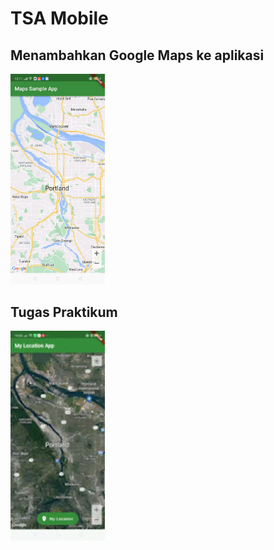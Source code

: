 # TSA Mobile

## Menambahkan Google Maps ke aplikasi
<img src="images/1.jpeg" width="30%">

## Tugas Praktikum
<img src="images/2.gif" width="30%">
